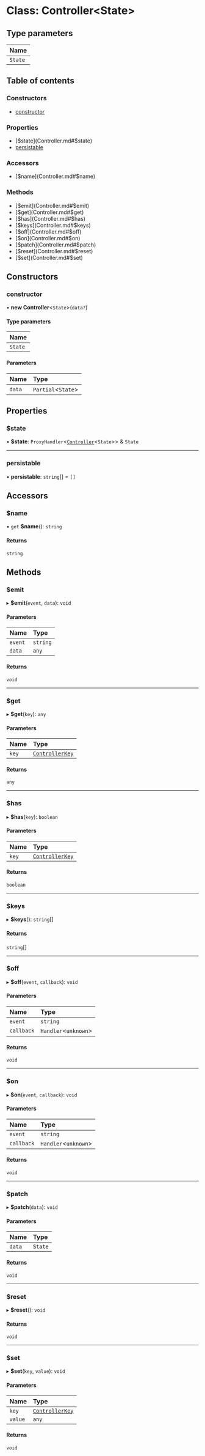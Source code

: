 # Class: Controller<State\>

## Type parameters

| Name |
| :------ |
| `State` |

## Table of contents

### Constructors

- [constructor](Controller.md#constructor)

### Properties

- [$state](Controller.md#$state)
- [persistable](Controller.md#persistable)

### Accessors

- [$name](Controller.md#$name)

### Methods

- [$emit](Controller.md#$emit)
- [$get](Controller.md#$get)
- [$has](Controller.md#$has)
- [$keys](Controller.md#$keys)
- [$off](Controller.md#$off)
- [$on](Controller.md#$on)
- [$patch](Controller.md#$patch)
- [$reset](Controller.md#$reset)
- [$set](Controller.md#$set)

## Constructors

### constructor

• **new Controller**<`State`\>(`data?`)

#### Type parameters

| Name |
| :------ |
| `State` |

#### Parameters

| Name | Type |
| :------ | :------ |
| `data` | `Partial`<`State`\> |

## Properties

### $state

• **$state**: `ProxyHandler`<[`Controller`](Controller.md)<`State`\>\> & `State`

___

### persistable

• **persistable**: `string`[] = `[]`

## Accessors

### $name

• `get` **$name**(): `string`

#### Returns

`string`

## Methods

### $emit

▸ **$emit**(`event`, `data`): `void`

#### Parameters

| Name | Type |
| :------ | :------ |
| `event` | `string` |
| `data` | `any` |

#### Returns

`void`

___

### $get

▸ **$get**(`key`): `any`

#### Parameters

| Name | Type |
| :------ | :------ |
| `key` | [`ControllerKey`](../README.md#controllerkey) |

#### Returns

`any`

___

### $has

▸ **$has**(`key`): `boolean`

#### Parameters

| Name | Type |
| :------ | :------ |
| `key` | [`ControllerKey`](../README.md#controllerkey) |

#### Returns

`boolean`

___

### $keys

▸ **$keys**(): `string`[]

#### Returns

`string`[]

___

### $off

▸ **$off**(`event`, `callback`): `void`

#### Parameters

| Name | Type |
| :------ | :------ |
| `event` | `string` |
| `callback` | `Handler`<`unknown`\> |

#### Returns

`void`

___

### $on

▸ **$on**(`event`, `callback`): `void`

#### Parameters

| Name | Type |
| :------ | :------ |
| `event` | `string` |
| `callback` | `Handler`<`unknown`\> |

#### Returns

`void`

___

### $patch

▸ **$patch**(`data`): `void`

#### Parameters

| Name | Type |
| :------ | :------ |
| `data` | `State` |

#### Returns

`void`

___

### $reset

▸ **$reset**(): `void`

#### Returns

`void`

___

### $set

▸ **$set**(`key`, `value`): `void`

#### Parameters

| Name | Type |
| :------ | :------ |
| `key` | [`ControllerKey`](../README.md#controllerkey) |
| `value` | `any` |

#### Returns

`void`
